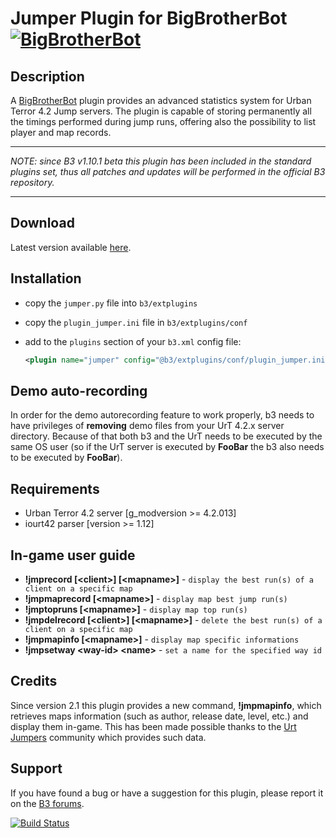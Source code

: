 Jumper Plugin for BigBrotherBot [![BigBrotherBot](http://i.imgur.com/7sljo4G.png)][B3]
===============================

Description
-----------

A [BigBrotherBot][B3] plugin provides an advanced statistics system for Urban Terror 4.2 Jump servers.
The plugin is capable of storing permanently all the timings performed during jump runs, offering also the
possibility to list player and map records.

******
*NOTE: since B3 v1.10.1 beta this plugin has been included in the standard plugins set, thus all patches and updates will be performed in the official B3 repository.*
******

Download
--------

Latest version available [here](https://github.com/danielepantaleone/b3-plugin-jumper/archive/master.zip).

Installation
------------

* copy the `jumper.py` file into `b3/extplugins`
* copy the `plugin_jumper.ini` file in `b3/extplugins/conf`
* add to the `plugins` section of your `b3.xml` config file:

  ```xml
  <plugin name="jumper" config="@b3/extplugins/conf/plugin_jumper.ini" />
  ```

Demo auto-recording
-------------------

In order for the demo autorecording feature to work properly, b3 needs to have privileges of **removing** demo files
from your UrT 4.2.x server directory. Because of that both b3 and the UrT needs to be executed by the same OS user
(so if the UrT server is executed by **FooBar** the b3 also needs to be executed by **FooBar**).

Requirements
------------

* Urban Terror 4.2 server [g_modversion >= 4.2.013]
* iourt42 parser [version >= 1.12]

In-game user guide
------------------

* **!jmprecord [&lt;client&gt;] [&lt;mapname&gt;]** - `display the best run(s) of a client on a specific map`
* **!jmpmaprecord [&lt;mapname&gt;]** - `display map best jump run(s)`
* **!jmptopruns [&lt;mapname&gt;]** - `display map top run(s)`
* **!jmpdelrecord [&lt;client&gt;] [&lt;mapname&gt;]** - `delete the best run(s) of a client on a specific map`
* **!jmpmapinfo [&lt;mapname&gt;]** - `display map specific informations`
* **!jmpsetway &lt;way-id&gt; &lt;name&gt;** - `set a name for the specified way id`

Credits
-------

Since version 2.1 this plugin provides a new command, **!jmpmapinfo**, which retrieves maps information (such as
author, release date, level, etc.) and display them in-game. This has been made possible thanks to the
[Urt Jumpers](http://www.urtjumpers.com/) community which provides such data.

Support
-------

If you have found a bug or have a suggestion for this plugin, please report it on the [B3 forums][Support].

[B3]: http://www.bigbrotherbot.net/ "BigBrotherBot (B3)"
[Support]: http://forum.bigbrotherbot.net/plugins-by-fenix/jumper-plugin-(by-mr-click)/ "Support topic on the B3 forums"

[![Build Status](https://travis-ci.org/danielepantaleone/b3-plugin-jumper.svg?branch=master)](https://travis-ci.org/danielepantaleone/b3-plugin-jumper)
